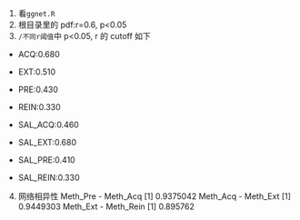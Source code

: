1.  看`ggnet.R`
2.  根目录里的 pdf:r=0.6, p<0.05
3.  `/不同r阈值`中 p<0.05, r 的 cutoff 如下

- ACQ:0.680

- EXT:0.510

- PRE:0.430

- REIN:0.330

- SAL_ACQ:0.460

- SAL_EXT:0.680

- SAL_PRE:0.410

- SAL_REIN:0.330

4.  网络相异性
    Meth_Pre - Meth_Acq
    [1] 0.9375042
    Meth_Acq - Meth_Ext
    [1] 0.9449303
    Meth_Ext - Meth_Rein
    [1] 0.895762
